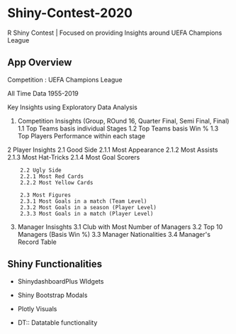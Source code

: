 # Shiny-Contest-2020
R Shiny Contest | Focused on providing Insights around UEFA Champions League 



## App Overview

Competition : UEFA Champions League

All Time Data 1955-2019 

Key Insights using Exploratory Data Analysis

1. Competition Insisghts (Group, ROund 16, Quarter Final, Semi Final, Final)
	1.1 Top Teams basis individual Stages 
	1.2 Top Teams basis Win %
	1.3 Top Players Performance within each stage

2 Player Insights 
		2.1 Good Side
			2.1.1 Most Appearance
			2.1.2 Most Assists
			2.1.3 Most Hat-Tricks
			2.1.4 Most Goal Scorers
			
		2.2 Ugly Side
		2.2.1 Most Red Cards
		2.2.2 Most Yellow Cards
		
		2.3 Most Figures
		2.3.1 Most Goals in a match (Team Level)
		2.3.2 Most Goals in a season (Player Level)
		2.3.3 Most Goals in a match (Player Level)

3. Manager Insisghts
	3.1 Club with Most Number of Managers
	3.2 Top 10 Managers (Basis Win %)
	3.3 Manager Nationalities
	3.4 Manager's Record Table
	
	
## Shiny Functionalities

- ShinydashboardPlus WIdgets

- Shiny Bootstrap Modals
-  Plotly Visuals
- DT:: Datatable functionality
	
